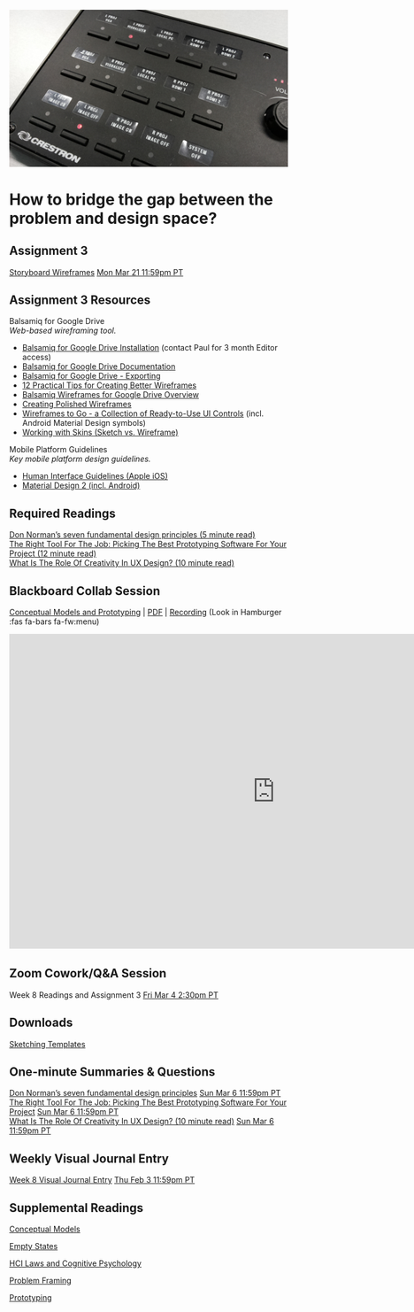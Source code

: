 ![Device Controls](images/13255989495_f545afea09_o.jpg ':class=banner-image')

# How to bridge the gap between the problem and design space?

## Assignment 3
[Storyboard Wireframes](https://canvas.sfu.ca/courses/67116/assignments/710577) <span class='badge'> [Mon Mar 21 11:59pm PT](https://www.timeanddate.com/worldclock/fixedtime.html?msg=CMPT-363+Storyboard+Wireframes+Assignment+Due+Date&iso=20220321T2359&p1=256)</span>  

## Assignment 3 Resources  

Balsamiq for Google Drive  
_Web-based wireframing tool._
*   [Balsamiq for Google Drive Installation](https://balsamiq.com/wireframes/google-drive/docs/installing/#installation) (contact Paul for 3 month Editor access)
*   [Balsamiq for Google Drive Documentation](https://balsamiq.com/wireframes/google-drive/docs/)
*   [Balsamiq for Google Drive - Exporting](https://balsamiq.com/wireframes/google-drive/docs/exporting/)
*   [12 Practical Tips for Creating Better Wireframes](https://uxplanet.org/12-practical-tips-for-creating-better-wireframes-be0418777946)
*   [Balsamiq Wireframes for Google Drive Overview](https://www.youtube.com/watch?v=l_jJMMY_QMQ)
*   [Creating Polished Wireframes](https://balsamiq.com/learn/resources/articles/polished-wireframes/)
*   [Wireframes to Go - a Collection of Ready-to-Use UI Controls](https://balsamiq.com/wireframes/togo/) (incl. Android Material Design symbols)
*   [Working with Skins (Sketch vs. Wireframe)](https://balsamiq.com/wireframes/desktop/docs/skins/)

Mobile Platform Guidelines    
_Key mobile platform design guidelines._
*  [Human Interface Guidelines (Apple iOS)](https://developer.apple.com/design/human-interface-guidelines/ios/overview/themes/)
*  [Material Design 2 (incl. Android)](https://material.io/design)

## Required Readings  
[Don Norman’s seven fundamental design principles (5 minute read)](https://uxdesign.cc/ux-psychology-principles-seven-fundamental-design-principles-39c420a05f84)  
[The Right Tool For The Job: Picking The Best Prototyping Software For Your Project (12 minute read)](https://uxdesign.cc/the-right-tool-for-the-job-picking-the-best-prototyping-software-for-your-project-6ddd5145d860)  
[What Is The Role Of Creativity In UX Design? (10 minute read)](https://www.smashingmagazine.com/2018/12/role-of-creativity-ux-design/)  

## Blackboard Collab Session
[Conceptual Models and Prototyping](https://docs.google.com/presentation/d/e/2PACX-1vQcAAXMXQiMhG--OtAv9Ckhj_6VUyvO8ME6IzdqfCZIthhi50b0DFrMv2vyoEToNhsrR5AfhSbxjyjY/pub?start=false&loop=false&delayms=3000) | [PDF](https://canvas.sfu.ca/courses/67116/files/folder/Downloads/Slides%20PDFs/Mini-Lectures%20and%20Activities/Week-08) | [Recording](https://canvas.sfu.ca/courses/67116/external_tools/3544) (Look in Hamburger :fas fa-bars fa-fw:menu)  

<div class="video-container-16by9"><iframe src="https://docs.google.com/presentation/d/e/2PACX-1vQcAAXMXQiMhG--OtAv9Ckhj_6VUyvO8ME6IzdqfCZIthhi50b0DFrMv2vyoEToNhsrR5AfhSbxjyjY/embed?start=false&loop=false&delayms=3000" frameborder="0" width="960" height="569" allowfullscreen="true" mozallowfullscreen="true" webkitallowfullscreen="true"></iframe></div>

## Zoom Cowork/Q&A Session
Week 8 Readings and Assignment 3 <span class='badge'> [Fri Mar 4 2:30pm PT](https://www.timeanddate.com/worldclock/fixedtime.html?msg=CMPT-363+Zoom+Cowork%2FQ%26A+Session&iso=20220304T1430&p1=256&am=50)</span>  

## Downloads
[Sketching Templates](https://canvas.sfu.ca/courses/67116/files/folder/Downloads/Sketching%20Templates)  

## One-minute Summaries & Questions
[Don Norman’s seven fundamental design principles](https://canvas.sfu.ca/courses/67116/assignments/710564) <span class='badge'>[Sun Mar 6 11:59pm PT](https://www.timeanddate.com/worldclock/fixedtime.html?msg=One-minute+Summaries+for+Week+8+Due+Date&iso=20220306T235900&p1=256)</span>  
[The Right Tool For The Job: Picking The Best Prototyping Software For Your Project](https://canvas.sfu.ca/courses/67116/assignments/710563) <span class='badge'>[Sun Mar 6 11:59pm PT](https://www.timeanddate.com/worldclock/fixedtime.html?msg=One-minute+Summaries+for+Week+8+Due+Date&iso=20220306T235900&p1=256)</span>  
[What Is The Role Of Creativity In UX Design? (10 minute read)](https://canvas.sfu.ca/courses/67116/assignments/710552)  <span class='badge'>[Sun Mar 6 11:59pm PT](https://www.timeanddate.com/worldclock/fixedtime.html?msg=One-minute+Summaries+for+Week+8+Due+Date&iso=20220306T235900&p1=256)</span>  

## Weekly Visual Journal Entry
[Week 8 Visual Journal Entry](https://canvas.sfu.ca/courses/67116/assignments/710591) <span class='badge'> [Thu Feb 3 11:59pm PT](https://www.timeanddate.com/worldclock/fixedtime.html?msg=CMPT-363+Week+8+Visual+Journal+Entry+Due+Date&iso=20220203T235900)</span>  

## Supplemental Readings  

[Conceptual Models](ux-techniques-guide/04.how-to-bridge-the-gap-between-the-problem-space-and-design-space/conceptual-models.md ':include')

[Empty States](ux-techniques-guide/02.what-is-the-practice-of-multidevice-interaction-design/empty-states.md ':include')

[HCI Laws and Cognitive Psychology](ux-techniques-guide/02.what-is-the-practice-of-multidevice-interaction-design/hci-laws.md ':include')

[Problem Framing](ux-techniques-guide/03.how-to-understand-and-communicate-peoples-needs-and-behaviours/problem-framing.md ':include')

[Prototyping](ux-techniques-guide/04.how-to-bridge-the-gap-between-the-problem-space-and-design-space/prototyping.md ':include')
